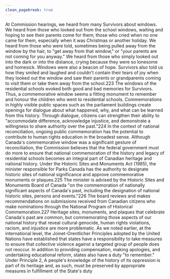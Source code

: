 ```yaml
---
clean_pagebreak: true
---
```


At Commission hearings, we heard from many Survivors about windows. We heard from those who looked out from the school windows, waiting and hoping to see their parents come for them; those who cried when no one came for them, especially when it was Christmas or another holiday. We heard from those who were told, sometimes being pulled away from the window by the hair, to "get away from that window," or "your parents are not coming for you anyway." We heard from those who simply looked out into the dark or into the distance, crying because they were so lonesome and homesick. Windows were also a beacon of hope. Survivors also told us how they smiled and laughed and couldn't contain their tears of joy when they looked out the window and saw their parents or grandparents coming to visit them or take them away from the school.223 The windows of the residential schools evoked both good and bad memories for Survivors. Thus, a commemorative window seems a fitting monument to remember and honour the children who went to residential schools.
Commemorations in highly visible public spaces such as the parliament buildings create openings for dialogue about what happened, why, and what can be learned from this history. Through dialogue, citizens can strengthen their ability to "accommodate difference, acknowledge injustice, and demonstrate a willingness to share authority over the past."224 In the context of national reconciliation, ongoing public commemoration has the potential to contribute to human rights education in the broadest sense.
Although Canada's commemorative window was a significant gesture of reconciliation, the Commission believes that the federal government must do more to ensure that national commemoration of the history and legacy of residential schools becomes an integral part of Canadian heritage and national history. Under the Historic Sites and Monuments Act (1985), the minister responsible for Parks Canada has the authority to designate historic sites of national significance and approve commemorative monuments or plaques.225 The minister is advised by the Historic Sites and Monuments Board of Canada "on the commemoration of nationally significant aspects of Canada's past, including the designation of national historic sites, persons and events."226 The board reviews and makes recommendations on submissions received from Canadian citizens who make nominations through the National Program of Historical Commemoration.227 Heritage sites, monuments, and plaques that celebrate Canada's past are common, but commemorating those aspects of our national history that reveal cultural genocide, human rights violations, racism, and injustice are more problematic.
As we noted earlier, at the international level, the Joinet-Orentlicher Principles adopted by the United Nations have established that states have a responsibility to take measures to ensure that collective violence against a targeted group of people does not reoccur. In addition to providing compensation, making apologies, and undertaking educational reform, states also have a duty "to remember." Under Principle 2,
A people's knowledge of the history of its oppression is part of its heritage and, as such, must be preserved by appropriate measures in fulfillment of the State's duty
